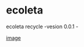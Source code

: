 # ecoleta
ecoleta recycle -vesion 0.0.1 -

[image](https://github.com/ArthurMaciel95/ecoleta/blob/master/img/ecoleta.png)
